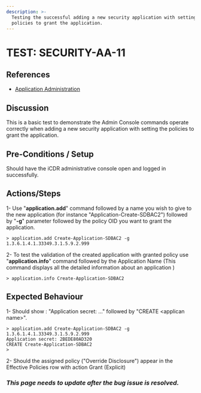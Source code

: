 ```yaml
---
description: >-
  Testing the successful adding a new security application with setting the
  policies to grant the application.
---
```


# TEST: SECURITY-AA-11

## References

* [Application Administration](./)

## Discussion

This is a basic test to demonstrate the Admin Console commands operate correctly when adding a new security application with setting the policies to grant the application.

## Pre-Conditions / Setup

Should have the iCDR administrative console open and logged in successfully.

## Actions/Steps

1- Use "**application.add**" command followed by a name you wish to give to the new application \(for instance "Application-Create-SDBAC2"\) followed by  "**-g**" parameter followed by the policy OID you want to grant the application.

```text
> application.add Create-Application-SDBAC2 -g 1.3.6.1.4.1.33349.3.1.5.9.2.999
```

2- To test the  validation of the created application with granted policy use "**application.info**" command  followed by the Application Name \(This command displays all the detailed information about an application \)

```text
> application.info Create-Application-SDBAC2
```

## Expected Behaviour

1-  Should show : "Application secret: ..." followed by "CREATE &lt;applican name&gt;".

```text
> application.add Create-Application-SDBAC2 -g 1.3.6.1.4.1.33349.3.1.5.9.2.999
Application secret: 2BEDE80AD320
CREATE Create-Application-SDBAC2
>
```

2- Should the assigned policy \("Override Disclosure"\) appear in the Effective Policies row with action Grant \(Explicit\)

### _**This page needs to update after the bug issue is resolved.**_

